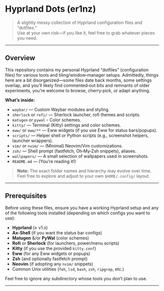 # Hyprland Dots (er1nz)

> A slightly messy collection of Hyprland configuration files and “dotfiles.”  
> Use at your own risk—if you like it, feel free to grab whatever pieces you need.

---

## Overview

This repository contains my personal Hyprland “dotfiles” (configuration files) for various tools and tiling/window‑manager setups. Admittedly, things here are a bit disorganized—some files date back months, some settings overlap, and you’ll likely find commented‐out bits and remnants of older experiments, you’re welcome to browse, cherry‑pick, or adapt anything.

**What’s inside:**
- `waybar/` — Custom Waybar modules and styling.
- `sherlock` or `rofi/` — Sherlock launcher, rofi themes and scripts.
- `matugen` or `pywal` - Color schemes.
- `kitty/` — Terminal (Kitty) settings and color schemes.
- `eww/` or `eww/**` — Eww widgets (if you use Eww for status bars/popups).
- `scripts/` — Helper shell or Python scripts (e.g., screenshot helpers, launcher wrappers).
- `vim/` or `nvim/` — (Minimal) Neovim/Vim customizations.
- `zsh/` — Shell prompt (fastfetch, Oh‑My‑Zsh snippets), aliases.
- `wallpapers/` — A small selection of wallpapers used in screenshots.
- `README.md` — (You’re reading it!)

> **Note:** The exact folder names and hierarchy may evolve over time. Feel free to explore and adjust to your own `$HOME/.config/` layout.

---

## Prerequisites

Before using these files, ensure you have a working Hyprland setup and any of the following tools installed (depending on which configs you want to use):

- **Hyprland** (≥ v1.x)  
- **Ax-Shell** (if you want the status bar configs)
- **Matugen** &/or **PyWal** (color schemes)
- **Rofi** or **Sherlock** (for launchers, power/menu scripts)  
- **Kitty** (if you use the provided `kitty.conf`)  
- **Eww** (for any Eww widgets or popups)  
- **Zsh** (and optionally fastfetch prompt)  
- **Neovim** (if adopting any `nvim/` snippets)  
- Common Unix utilities (`feh`, `lsd`, `bash`, `zsh`, `ripgrep`, etc.)

Feel free to ignore any subdirectory whose tools you don’t plan to use.

---
